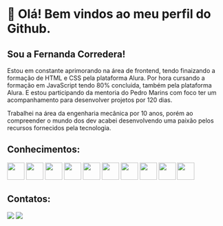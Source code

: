 # 👋 Olá! Bem vindos ao meu perfil do Github.
## Sou a Fernanda Corredera!

Estou em constante aprimorando na área de frontend, tendo finaizando a formação de HTML e CSS pela plataforma Alura. 
Por hora cursando a formação em JavaScript tendo 80% concluida, também pela plataforma Alura.
E estou participando da mentoria do Pedro Marins com foco ter um acompanhamento para desenvolver projetos por 120 dias.

Trabalhei na área da engenharia mecânica por 10 anos, porém ao compreender o mundo dos dev acabei desenvolvendo uma paixão pelos recursos fornecidos pela tecnologia.
          
## Conhecimentos:
<img src="https://cdn.jsdelivr.net/gh/devicons/devicon/icons/canva/canva-original.svg" width="40" height="40"/> <img src="https://cdn.jsdelivr.net/gh/devicons/devicon/icons/css3/css3-original.svg" width="40" height="40"/> <img src="https://cdn.jsdelivr.net/gh/devicons/devicon/icons/flutter/flutter-original.svg" width="40" height="40"/> <img src="https://cdn.jsdelivr.net/gh/devicons/devicon/icons/git/git-plain-wordmark.svg" width="40" height="40"/> <img src="https://cdn.jsdelivr.net/gh/devicons/devicon/icons/github/github-original-wordmark.svg" width="40" height="40"/> <img src="https://cdn.jsdelivr.net/gh/devicons/devicon/icons/html5/html5-original-wordmark.svg" width="40" height="40"/> <img src="https://cdn.jsdelivr.net/gh/devicons/devicon/icons/javascript/javascript-original.svg" width="40" height="40"/> <img src="https://cdn.jsdelivr.net/gh/devicons/devicon/icons/linkedin/linkedin-original.svg" width="40" height="40"/> <img src="https://cdn.jsdelivr.net/gh/devicons/devicon/icons/react/react-original-wordmark.svg" width="40" height="40"/> <img src="https://cdn.jsdelivr.net/gh/devicons/devicon/icons/twitter/twitter-original.svg" width="40" height="40"/>
          
          
 ## Contatos:

<div>
<a href = "mailto:fernandacorredera@gmail.com"><img src="https://img.shields.io/badge/Gmail-D14836?style=for-the-badge&logo=gmail&logoColor=white" target="_blank"></a>
<a href="https://www.linkedin.com/in/seu-usuário-linkedln-aqui" target="_blank"><img src="https://img.shields.io/badge/-LinkedIn-%230077B5?style=for-the-badge&logo=linkedin&logoColor=white" target="_blank"></a>   
</div>         
          
          
          
          
          
          

          
                    
          
          
          

